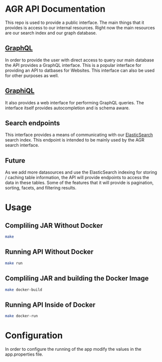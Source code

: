 # AGR API Documentation

This repo is used to provide a public interface. The main things that it provides is access to our internal resources. Right now the main resources are our search index and our graph database.

## [GraphQL](http://graphql.org/learn/)

In order to provide the user with direct access to query our main database the API provides a GraphQL interface. This is a popular interface for providing an API to datbases for Websites. This interface can also be used for other purposes as well.

## [GraphiQL](https://github.com/graphql/graphiql)

It also provides a web interface for performing GraphQL queries. The interface itself provides autocompletion and is schema aware. 

## Search endpoints

This interface provides a means of communicating with our [ElasticSearch](https://info.elastic.co) search index. This endpoint is intended to be mainly used by the AGR search interface.

## Future

As we add more datasources and use the ElasticSearch indexing for storing / caching table information, the API will provide endpoints to access the data in these tables. Some of the features that it will provide is pagination, sorting, facets, and filtering results. 

# Usage

## Compliling JAR Without Docker

```bash
make
```

## Running API Without Docker

```bash
make run
```

## Compliling JAR and building the Docker Image

```bash
make docker-build
```

## Running API Inside of Docker

```bash
make docker-run
```

# Configuration

In order to configure the running of the app modify the values in the app.properties file. 

